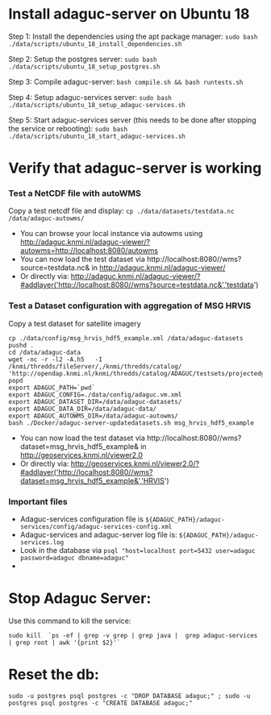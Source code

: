 # Install adaguc-server on Ubuntu 18

Step 1: Install the dependencies using the apt package manager:
`sudo bash ./data/scripts/ubuntu_18_install_dependencies.sh `

Step 2: Setup the postgres server:
`sudo bash ./data/scripts/ubuntu_18_setup_postgres.sh `

Step 3: Compile adaguc-server:
`bash compile.sh && bash runtests.sh`

Step 4: Setup adaguc-services server:
`sudo bash ./data/scripts/ubuntu_18_setup_adaguc-services.sh`

Step 5: Start adaguc-services server (this needs to be done after stopping the service or rebooting):
`sudo bash ./data/scripts/ubuntu_18_start_adaguc-services.sh`

# Verify that adaguc-server is working

### Test a NetCDF file with autoWMS

Copy a test netcdf file and display:
`cp ./data/datasets/testdata.nc /data/adaguc-autowms/`

- You can browse your local instance via autowms using http://adaguc.knmi.nl/adaguc-viewer/?autowms=http://localhost:8080/autowms
- You can now load the test dataset via http://localhost:8080//wms?source=testdata.nc& in http://adaguc.knmi.nl/adaguc-viewer/
- Or directly via: http://adaguc.knmi.nl/adaguc-viewer/?#addlayer('http://localhost:8080//wms?source=testdata.nc&','testdata')

### Test a Dataset configuration with aggregation of MSG HRVIS

Copy a test dataset for satellite imagery

```
cp ./data/config/msg_hrvis_hdf5_example.xml /data/adaguc-datasets
pushd .
cd /data/adaguc-data
wget -nc -r -l2 -A.h5   -I /knmi/thredds/fileServer/,/knmi/thredds/catalog/ 'http://opendap.knmi.nl/knmi/thredds/catalog/ADAGUC/testsets/projectedgrids/meteosat/catalog.html'
popd
export ADAGUC_PATH=`pwd`
export ADAGUC_CONFIG=./data/config/adaguc.vm.xml
export ADAGUC_DATASET_DIR=/data/adaguc-datasets/
export ADAGUC_DATA_DIR=/data/adaguc-data/
export ADAGUC_AUTOWMS_DIR=/data/adaguc-autowms/
bash ./Docker/adaguc-server-updatedatasets.sh msg_hrvis_hdf5_example
```

- You can now load the test dataset via http://localhost:8080//wms?dataset=msg_hrvis_hdf5_example& in http://geoservices.knmi.nl/viewer2.0
- Or directly via: http://geoservices.knmi.nl/viewer2.0/?#addlayer('http://localhost:8080//wms?dataset=msg_hrvis_hdf5_example&','HRVIS')

### Important files

- Adaguc-services configuration file is `${ADAGUC_PATH}/adaguc-services/config/adaguc-services-config.xml`
- Adaguc-services and adaguc-server log file is: `${ADAGUC_PATH}/adaguc-services.log`
- Look in the database via `psql "host=localhost port=5432 user=adaguc password=adaguc dbname=adaguc"`
-

# Stop Adaguc Server:

Use this command to kill the service:

```
sudo kill  `ps -ef | grep -v grep | grep java |  grep adaguc-services | grep root | awk '{print $2}'`
```

# Reset the db:

```
sudo -u postgres psql postgres -c "DROP DATABASE adaguc;" ; sudo -u postgres psql postgres -c "CREATE DATABASE adaguc;"
```
